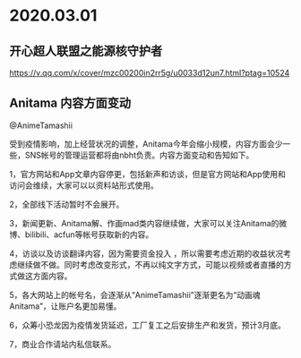 # 2020.03.01

## 开心超人联盟之能源核守护者

https://v.qq.com/x/cover/mzc00200in2rr5g/u0033d12un7.html?ptag=10524




## Anitama 内容方面变动

@AnimeTamashii                                                            

受到疫情影响，加上经营状况的调整，Anitama今年会缩小规模，内容方面会少一些，SNS帐号的管理运营都将由nbht负责。内容方面变动和告知如下。

1，官方网站和App文章内容停更，包括新声和访谈，但是官方网站和App使用和访问会维续，大家可以以资料站形式使用。

2，全部线下活动暂时不会展开。

3，新闻更新、Anitama解、作画mad类内容继续做，大家可以关注Anitama的微博、bilibili、acfun等帐号获取新的内容。

4，访谈以及访谈翻译内容，因为需要资金投入 ，所以需要考虑近期的收益状况考虑继续做不做。同时考虑改变形式，不再以纯文字方式，可能以视频或者直播的方式做这方面内容。

5，各大网站上的帐号名，会逐渐从“AnimeTamashii”逐渐更名为“动画魂Anitama”，让账户名更加易懂。

6，众筹小恐龙因为疫情发货延迟，工厂复工之后安排生产和发货，预计3月底。

7，商业合作请站内私信联系。
